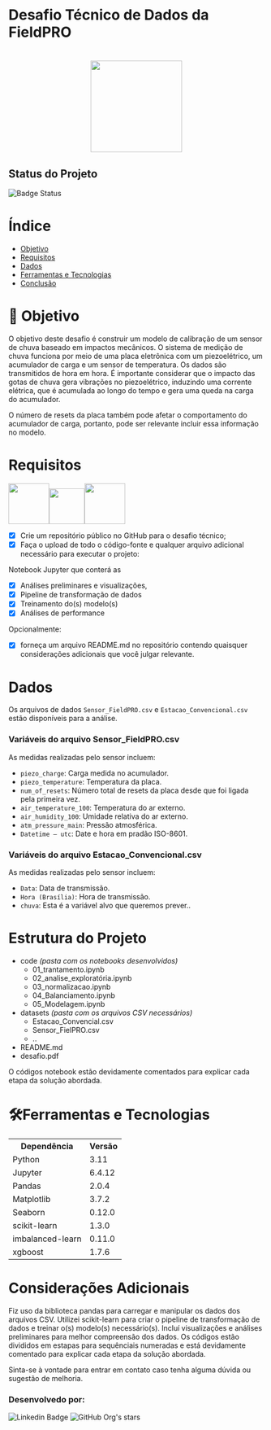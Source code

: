 # Desafio Técnico de Dados da FieldPRO

<h1 align="center"> <img src="https://fieldpro.com.br/wp-content/themes/fieldpro/src/images/logo.png" width=180px></h1>   

<h2>Status do Projeto</h2>

![Badge Status](http://img.shields.io/static/v1?label=STATUS&message=EM%20REVISÃO&color=GREEN&style=for-the-badge)


# Índice
<!--ts-->
   * [Objetivo](#objetivo)
   * [Requisitos](#requisitos)
   * [Dados](#dados)
   * [Ferramentas e Tecnologias](#ferramentas-e-tecnologias)
   * [Conclusão](#conclusao)
 
<!--te-->
 
 # 🧾 Objetivo

O objetivo deste desafio é construir um modelo de calibração de um sensor de chuva baseado em impactos mecânicos. O sistema de medição de chuva funciona por meio de uma placa eletrônica com um piezoelétrico, um acumulador de carga e um sensor de temperatura. Os dados são transmitidos de hora em hora. É importante considerar que o impacto das gotas de chuva gera vibrações no piezoelétrico, induzindo uma corrente elétrica, que é acumulada ao longo do tempo e gera uma queda na carga do acumulador.

O número de resets da placa também pode afetar o comportamento do acumulador de carga, portanto, pode ser relevante incluir essa informação no modelo.
 
# Requisitos


<img src="https://github.githubassets.com/images/modules/logos_page/GitHub-Mark.png" width="80" height="80"/><img src="https://upload.wikimedia.org/wikipedia/commons/thumb/c/c3/Python-logo-notext.svg/935px-Python-logo-notext.svg.png" width="70" height="70"/><img src="https://jupyter.org/assets/homepage/main-logo.svg" width="80" height="80"/> 

- [x] Crie um repositório público no GitHub para o desafio técnico;
- [x] Faça o upload de todo o código-fonte e qualquer arquivo adicional necessário para executar o projeto:
   
Notebook Jupyter que conterá as 
- [x]  Análises preliminares e visualizações, 
- [x] Pipeline de transformação de dados
- [x] Treinamento do(s) modelo(s)
- [x] Análises de performance

Opcionalmente:
- [x] forneça um arquivo README.md no repositório contendo quaisquer considerações adicionais que você julgar relevante.

# Dados

Os arquivos de dados `Sensor_FieldPRO.csv` e `Estacao_Convencional.csv` estão disponíveis para a análise.

### Variáveis do arquivo Sensor_FieldPRO.csv

As medidas realizadas pelo sensor incluem:

- `piezo_charge`: Carga medida no acumulador.
- `piezo_temperature`: Temperatura da placa.
- `num_of_resets`: Número total de resets da placa desde que foi ligada pela primeira vez.
- `air_temperature_100`: Temperatura do ar externo.
- `air_humidity_100`: Umidade relativa do ar externo.
- `atm_pressure_main`: Pressão atmosférica.
- `Datetime – utc`: Date e hora em pradão ISO-8601.


### Variáveis do arquivo Estacao_Convencional.csv

As medidas realizadas pelo sensor incluem:

- `Data`: Data de transmissão.
- `Hora (Brasília)`: Hora de transmissão.
- `chuva`: Esta é a variável alvo que queremos prever..


# Estrutura do Projeto
- code	_(pasta com os notebooks desenvolvidos)_
  - 01_trantamento.ipynb
  - 02_analise_exploratória.ipynb
  - 03_normalizacao.ipynb
  - 04_Balanciamento.ipynb
  - 05_Modelagem.ipynb
- datasets  _(pasta com os arquivos CSV necessários)_
    - Estacao_Convencial.csv      
    - Sensor_FielPRO.csv
    - ..
- README.md
- desafio.pdf

O códigos notebook estão devidamente comentados para explicar cada etapa da solução abordada.


# 🛠Ferramentas e Tecnologias

<table>
<tr>
	<th>Dependência</th>
	<th>Versão</th>
</tr>
<tr>
	<td>Python</td>
	<td>3.11</td>
</tr>
<tr>
	<td>Jupyter</td>
	<td>6.4.12</td>
</tr>	
<tr>
	<td>Pandas</td>
	<td>2.0.4</td>
</tr>	
<tr>
	<td>Matplotlib</td>
	<td>3.7.2</td>
</tr>
<tr>
	<td>Seaborn</td>
	<td>0.12.0</td>
</tr>
<tr>
	<td>scikit-learn</td>
	<td>1.3.0</td>
</tr>
<tr>
	<td>imbalanced-learn</td>
	<td>0.11.0</td>
</tr>
<tr>
	<td>xgboost</td>
	<td>1.7.6</td>
</tr>
</table>


# Considerações Adicionais

Fiz uso da biblioteca pandas para carregar e manipular os dados dos arquivos CSV.
Utilizei scikit-learn para criar o pipeline de transformação de dados e treinar o(s) modelo(s) necessário(s).
Incluí visualizações e análises preliminares para melhor compreensão dos dados.
Os códigos estão divididos em estapas para sequênciais numeradas e está devidamente comentado para explicar cada etapa da solução abordada.

Sinta-se à vontade para entrar em contato caso tenha alguma dúvida ou sugestão de melhoria.


<h3>Desenvolvedo por:  </h3>
<div>

![Linkedin Badge](https://img.shields.io/badge/-Eduardo_Bitencourt-blue?style=flat-square&logo=Linkedin&logoColor=white&link=https://www.linkedin.com/in/bitencourt-eduardo/)
![GitHub Org's stars](https://img.shields.io/github/stars/bitencourt-eduardo?style=social)
</div> 

